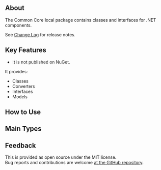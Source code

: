 ## About
The Common Core local package contains classes and interfaces for .NET components.

See [Change Log](https://github.com/KevinDHeath/HomeBase/tree/main/src/Common/Core) for release notes.

## Key Features
- It is not published on NuGet.

It provides:
- Classes
- Converters
- Interfaces
- Models

## How to Use

## Main Types

## Feedback
This is provided as open source under the MIT license.\
Bug reports and contributions are welcome [at the GitHub repository](https://github.com/KevinDHeath/HomeBase).